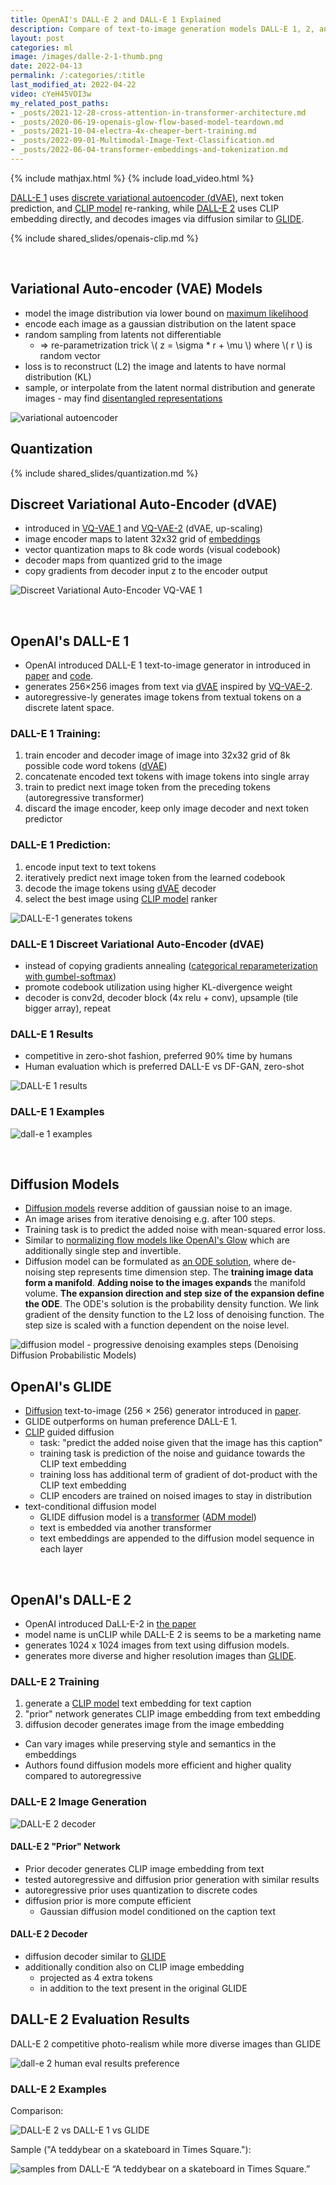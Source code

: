 ```yaml
---
title: OpenAI's DALL-E 2 and DALL-E 1 Explained
description: Compare of text-to-image generation models DALL-E 1, 2, and understand related models VQ-VAE, CLIP, and GLIDE
layout: post
categories: ml
image: /images/dalle-2-1-thumb.png
date: 2022-04-13
permalink: /:categories/:title
last_modified_at: 2022-04-22
video: cYeH45VOI3w
my_related_post_paths:
- _posts/2021-12-28-cross-attention-in-transformer-architecture.md
- _posts/2020-06-19-openais-glow-flow-based-model-teardown.md
- _posts/2021-10-04-electra-4x-cheaper-bert-training.md
- _posts/2022-09-01-Multimodal-Image-Text-Classification.md
- _posts/2022-06-04-transformer-embeddings-and-tokenization.md
---
```




{% include mathjax.html %}
{% include load_video.html %}

[DALL-E 1](#openais-dall-e-1) uses [discrete variational autoencoder (dVAE)](#discreet-variational-auto-encoder-dvae), next token prediction, and [CLIP model](#openais-clip) re-ranking,
while [DALL-E 2](#openais-dall-e-2) uses CLIP embedding directly, and decodes images via diffusion similar to [GLIDE](#openais-glide).


{% include shared_slides/openais-clip.md %}

<br>

## Variational Auto-encoder (VAE) Models
- model the image distribution via lower bound on [maximum likelihood](http://paulrubenstein.co.uk/variational-autoencoders-are-not-autoencoders/)
- encode each image as a gaussian distribution on the latent space
- random sampling from latents not differentiable
  - => re-parametrization trick \\( z = \sigma * r + \mu \\) where \\( r \\) is random vector
- loss is to reconstruct (L2) the image and latents to have normal distribution (KL)
- sample, or interpolate from the latent normal distribution and generate images - may find [disentangled representations](/ml/manipulate-item-attributes-via-disentangled-representation)

![variational autoencoder](/images/variational-autoencoder.drawio.svg)


## Quantization
{% include shared_slides/quantization.md %}


## Discreet Variational Auto-Encoder (dVAE)
- introduced in [VQ-VAE 1](https://arxiv.org/pdf/1711.00937.pdf) and [VQ-VAE-2](https://proceedings.neurips.cc/paper/2019/file/5f8e2fa1718d1bbcadf1cd9c7a54fb8c-Paper.pdf) (dVAE, up-scaling)
- image encoder maps to latent 32x32 grid of [embeddings](/ml/Embeddings-in-Machine-Learning-Explained)
- vector quantization maps to 8k code words (visual codebook)
- decoder maps from quantized grid to the image
- copy gradients from decoder input z to the encoder output

![Discreet Variational Auto-Encoder VQ-VAE 1](/images/vq-vae-encoding-decoding.png)


<br>

## OpenAI's DALL-E 1

- OpenAI introduced DALL-E 1 text-to-image generator in introduced in [paper](https://arxiv.org/pdf/2102.12092.pdf) and [code](https://github.com/openai/DALL-E/blob/5be4b236bc3ade6943662354117a0e83752cc322/dall_e/decoder.py#L13).
- generates 256×256 images from text via [dVAE](#discreet-variational-auto-encoder-dvae) inspired by [VQ-VAE-2](https://proceedings.neurips.cc/paper/2019/file/5f8e2fa1718d1bbcadf1cd9c7a54fb8c-Paper.pdf).
- autoregressive-ly generates image tokens from textual tokens on a discrete latent space.


### DALL-E 1 Training:
1. train encoder and decoder image of image into 32x32 grid of 8k possible code word tokens ([dVAE](#discreet-variational-auto-encoder-dvae))
2. concatenate encoded text tokens with image tokens into single array
3. train to predict next image token from the preceding tokens (autoregressive transformer)
4. discard the image encoder, keep only image decoder and next token predictor


### DALL-E 1 Prediction:
1. encode input text to text tokens
2. iteratively predict next image token from the learned codebook
3. decode the image tokens using [dVAE](#discreet-variational-auto-encoder-dvae) decoder
4. select the best image using [CLIP model](#openais-clip) ranker

![DALL-E-1 generates tokens](/images/dall-e-1-generate.drawio.svg)

	
### DALL-E 1 Discreet Variational Auto-Encoder (dVAE)
- instead of copying gradients annealing ([categorical reparameterization with gumbel-softmax](https://arxiv.org/pdf/1611.01144.pdf))
- promote codebook utilization using higher KL-divergence weight
- decoder is conv2d, decoder block (4x relu + conv), upsample (tile bigger array), repeat


### DALL-E 1 Results
- competitive in zero-shot fashion, preferred 90% time by humans
- Human evaluation which is preferred DALL-E vs DF-GAN, zero-shot
 
![DALL-E 1 results](/images/dall-e-1-results.png)


### DALL-E 1 Examples

![dall-e 1 examples](/images/dall-e-1-examples.png)

<br>

## Diffusion Models
- [Diffusion models](https://arxiv.org/pdf/2006.11239.pdf) reverse addition of gaussian noise to an image.
- An image arises from iterative denoising e.g. after 100 steps.
- Training task is to predict the added noise with mean-squared error loss.
- Similar to [normalizing flow models like OpenAI's Glow](/ml/openais-glow-flow-based-model-teardown) which are additionally single step and invertible.
- Diffusion model can be formulated as [an ODE solution](https://arxiv.org/pdf/2011.13456.pdf), where de-noising step represents time dimension step.
The **training image data form a manifold**. **Adding noise to the images expands** the manifold volume. **The expansion direction and step size of the expansion define the ODE**.
The ODE's solution is the probability density function. We link gradient of the density function to the L2 loss of denoising function.
The step size is scaled with a function dependent on the noise level.

![diffusion model - progressive denoising examples steps (Denoising Diffusion Probabilistic Models)](/images/diffusion-model-example-steps.png)


## OpenAI's GLIDE
- [Diffusion](#diffusion-models) text-to-image (256 × 256) generator introduced  in [paper](https://arxiv.org/pdf/2112.10741.pdf).
- GLIDE outperforms on human preference DALL-E 1.
- [CLIP](#openais-clip-model) guided diffusion
  - task: "predict the added noise given that the image has this caption" 
  - training task is prediction of the noise and guidance towards the CLIP text embedding
  - training loss has additional term of gradient of dot-product with the CLIP text embedding
  - CLIP encoders are trained on noised images to stay in distribution
- text-conditional diffusion model
  - GLIDE diffusion model is a [transformer](/ml/transformers-self-attention-mechanism-simplified) ([ADM model](https://arxiv.org/pdf/2105.05233.pdf))
  - text is embedded via another transformer
  - text embeddings are appended to the diffusion model sequence in each layer

<br>


## OpenAI's DALL-E 2

- OpenAI introduced DaLL-E-2 in [the paper](https://arxiv.org/pdf/2204.06125.pdf)
- model name is unCLIP while DALL-E 2 is seems to be a marketing name
- generates 1024 x 1024 images from text using diffusion models.
- generates more diverse and higher resolution images than [GLIDE](#openais-glide).

### DALL-E 2 Training
1. generate a [CLIP model](#openais-clip) text embedding for text caption
2. "prior" network generates CLIP image embedding from text embedding
3. diffusion decoder generates image from the image embedding

- Can vary images while preserving style and semantics in the embeddings
- Authors found diffusion models more efficient and higher quality compared to autoregressive


### DALL-E 2 Image Generation

![DALL-E 2 decoder](/images/dall-e-2-decoder.png)

#### DALL-E 2 "Prior" Network
- Prior decoder generates CLIP image embedding from text
- tested autoregressive and diffusion prior generation with similar results
- autoregressive prior uses quantization to discrete codes
- diffusion prior is more compute efficient
  - Gaussian diffusion model conditioned on the caption text
  
#### DALL-E 2 Decoder 
- diffusion decoder similar to [GLIDE](#openais-glide)
- additionally condition also on CLIP image embedding
  - projected as 4 extra tokens
  - in addition to the text present in the original GLIDE


## DALL-E 2 Evaluation Results 
DALL-E 2 competitive photo-realism while more diverse images than GLIDE

![dall-e 2 human eval results preference](/images/dall-e-2-results.png)


### DALL-E 2 Examples

Comparison:

![DALL-E 2 vs DALL-E 1 vs GLIDE](/images/dall-e-2-vs-dall-e-1-vs-GLIDE.png)

Sample ("A teddybear on a skateboard in Times Square."):

![samples from DALL-E “A teddybear on a skateboard in Times Square.”](/images/dall-e-2-random-images.png)